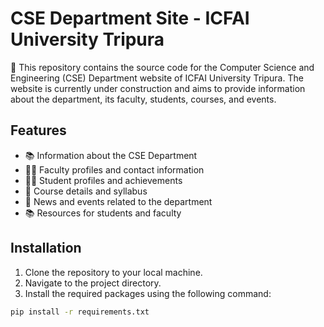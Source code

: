 # CSE Department Site - ICFAI University Tripura

🏫 This repository contains the source code for the Computer Science and Engineering (CSE) Department website of ICFAI University Tripura. The website is currently under construction and aims to provide information about the department, its faculty, students, courses, and events.

## Features

- 📚 Information about the CSE Department
- 👨‍🏫 Faculty profiles and contact information
- 👨‍🎓 Student profiles and achievements
- 📝 Course details and syllabus
- 📰 News and events related to the department
- 📚 Resources for students and faculty

## Installation

1. Clone the repository to your local machine.
2. Navigate to the project directory.
3. Install the required packages using the following command:

```bash
pip install -r requirements.txt
